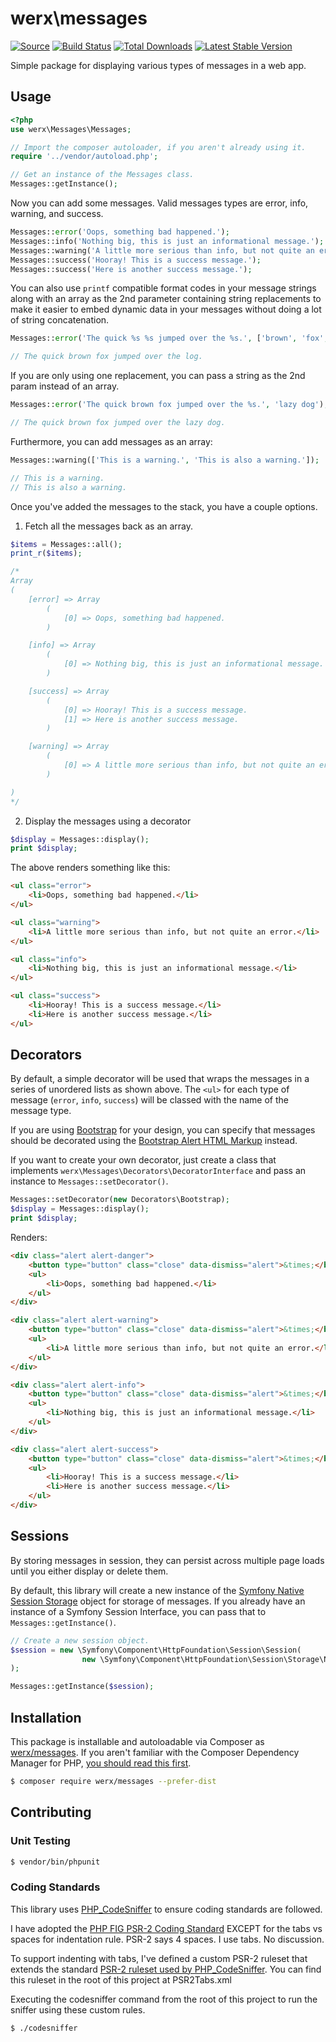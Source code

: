 # werx\messages

[![Source](https://img.shields.io/badge/source-werx/messages-blue.svg?style=flat-square)](https://github.com/werx/messages) [![Build Status](https://img.shields.io/travis/werx/messages.svg?style=flat-square)](https://travis-ci.org/werx/messages) [![Total Downloads](https://img.shields.io/packagist/dt/werx/messages.svg?style=flat-square)](https://packagist.org/packages/werx/messages) [![Latest Stable Version](https://img.shields.io/github/tag/werx/messages.svg?label=version&style=flat-square)](https://packagist.org/packages/werx/messages)

Simple package for displaying various types of messages in a web app.

## Usage

```php
<?php
use werx\Messages\Messages;

// Import the composer autoloader, if you aren't already using it.
require '../vendor/autoload.php';

// Get an instance of the Messages class.
Messages::getInstance();
```

Now you can add some messages. Valid messages types are error, info, warning, and success.

```php
Messages::error('Oops, something bad happened.');
Messages::info('Nothing big, this is just an informational message.');
Messages::warning('A little more serious than info, but not quite an error.');
Messages::success('Hooray! This is a success message.');
Messages::success('Here is another success message.');
```

You can also use `printf` compatible format codes in your message strings along with an array as the 2nd parameter containing string replacements to make it easier to embed dynamic data in your messages without doing a lot of string concatenation.

```php
Messages::error('The quick %s %s jumped over the %s.', ['brown', 'fox', 'log']);

// The quick brown fox jumped over the log.
```

If you are only using one replacement, you can pass a string as the 2nd param instead of an array.


```php
Messages::error('The quick brown fox jumped over the %s.', 'lazy dog');

// The quick brown fox jumped over the lazy dog.
```

Furthermore, you can add messages as an array:

```php
Messages::warning(['This is a warning.', 'This is also a warning.']);

// This is a warning.
// This is also a warning.
```

Once you've added the messages to the stack, you have a couple options.

1) Fetch all the messages back as an array.

```php
$items = Messages::all();
print_r($items);

/*
Array
(
	[error] => Array
		(
			[0] => Oops, something bad happened.
		)

	[info] => Array
		(
			[0] => Nothing big, this is just an informational message.
		)

	[success] => Array
		(
			[0] => Hooray! This is a success message.
			[1] => Here is another success message.
		)

	[warning] => Array
		(
			[0] => A little more serious than info, but not quite an error.
		)

)
*/
```

2) Display the messages using a decorator

```php
$display = Messages::display();
print $display;
```

The above renders something like this:

```html
<ul class="error">
	<li>Oops, something bad happened.</li>
</ul>

<ul class="warning">
	<li>A little more serious than info, but not quite an error.</li>
</ul>

<ul class="info">
	<li>Nothing big, this is just an informational message.</li>
</ul>

<ul class="success">
	<li>Hooray! This is a success message.</li>
	<li>Here is another success message.</li>
</ul>
```

## Decorators
By default, a simple decorator will be used that wraps the messages in a series of unordered lists as shown above. The `<ul>` for each type of message (`error`, `info`, `success`) will be classed with the name of the message type.

If you are using [Bootstrap](http://getbootstrap.com/) for your design, you can specify that messages should be decorated using the [Bootstrap Alert HTML Markup](http://getbootstrap.com/components/#alerts) instead.

If you want to create your own decorator, just create a class that implements `werx\Messages\Decorators\DecoratorInterface` and pass an instance to `Messages::setDecorator()`.

```php
Messages::setDecorator(new Decorators\Bootstrap);
$display = Messages::display();
print $display;
```

Renders:

```html
<div class="alert alert-danger">
	<button type="button" class="close" data-dismiss="alert">&times;</button>
	<ul>
		<li>Oops, something bad happened.</li>
	</ul>
</div>

<div class="alert alert-warning">
	<button type="button" class="close" data-dismiss="alert">&times;</button>
	<ul>
		<li>A little more serious than info, but not quite an error.</li>
	</ul>
</div>

<div class="alert alert-info">
	<button type="button" class="close" data-dismiss="alert">&times;</button>
	<ul>
		<li>Nothing big, this is just an informational message.</li>
	</ul>
</div>

<div class="alert alert-success">
	<button type="button" class="close" data-dismiss="alert">&times;</button>
	<ul>
		<li>Hooray! This is a success message.</li>
		<li>Here is another success message.</li>
	</ul>
</div>
```
## Sessions

By storing messages in session, they can persist across multiple page loads until you either display or delete them.

By default, this library will create a new instance of the [Symfony Native Session Storage](http://api.symfony.com/2.6/Symfony/Component/HttpFoundation/Session/Storage/NativeSessionStorage.html) object for storage of messages. If you already have an instance of a Symfony Session Interface, you can pass that to `Messages::getInstance()`.

```php
// Create a new session object.
$session = new \Symfony\Component\HttpFoundation\Session\Session(
				new \Symfony\Component\HttpFoundation\Session\Storage\NativeSessionStorage(['cookie_lifetime' => 604800])
);

Messages::getInstance($session);
```

## Installation
This package is installable and autoloadable via Composer as [werx/messages](https://packagist.org/packages/werx/messages). If you aren't familiar with the Composer Dependency Manager for PHP, [you should read this first](https://getcomposer.org/doc/00-intro.md).

```bash
$ composer require werx/messages --prefer-dist
```

## Contributing

### Unit Testing

``` bash
$ vendor/bin/phpunit
```

### Coding Standards
This library uses [PHP_CodeSniffer](http://www.squizlabs.com/php-codesniffer) to ensure coding standards are followed.

I have adopted the [PHP FIG PSR-2 Coding Standard](http://www.php-fig.org/psr/psr-2/) EXCEPT for the tabs vs spaces for indentation rule. PSR-2 says 4 spaces. I use tabs. No discussion.

To support indenting with tabs, I've defined a custom PSR-2 ruleset that extends the standard [PSR-2 ruleset used by PHP_CodeSniffer](https://github.com/squizlabs/PHP_CodeSniffer/blob/master/CodeSniffer/Standards/PSR2/ruleset.xml). You can find this ruleset in the root of this project at PSR2Tabs.xml

Executing the codesniffer command from the root of this project to run the sniffer using these custom rules.


	$ ./codesniffer
